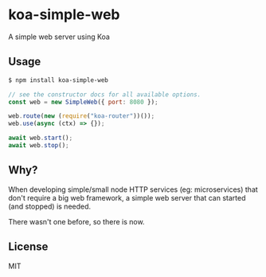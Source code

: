 # koa-simple-web

A simple web server using Koa

## Usage

```bash
$ npm install koa-simple-web
```

```javascript
// see the constructor docs for all available options.
const web = new SimpleWeb({ port: 8080 });

web.route(new (require("koa-router"))());
web.use(async (ctx) => {});

await web.start();
await web.stop();
```

## Why?

When developing simple/small node HTTP services (eg: microservices) that don't require a big web framework, a simple web server that can started (and stopped) is needed.

There wasn't one before, so there is now.

## License

MIT
